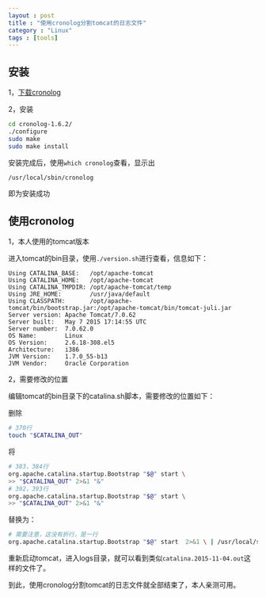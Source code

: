 ```yaml
---
layout : post
title : "使用cronolog分割tomcat的日志文件"
category : "Linux"
tags : [tools]
---
```


## 安装

1，<a target='_blank' href='http://download.csdn.net/detail/xuhf_1988/9233029'>下载cronolog</a>

2，安装

```sh
cd cronolog-1.6.2/
./configure
sudo make
sudo make install
```

安装完成后，使用`which cronolog`查看，显示出

```sh
/usr/local/sbin/cronolog
```

即为安装成功


## 使用cronolog

1，本人使用的tomcat版本

进入tomcat的bin目录，使用`./version.sh`进行查看，信息如下：

```
Using CATALINA_BASE:   /opt/apache-tomcat
Using CATALINA_HOME:   /opt/apache-tomcat
Using CATALINA_TMPDIR: /opt/apache-tomcat/temp
Using JRE_HOME:        /usr/java/default
Using CLASSPATH:       /opt/apache-tomcat/bin/bootstrap.jar:/opt/apache-tomcat/bin/tomcat-juli.jar
Server version: Apache Tomcat/7.0.62
Server built:   May 7 2015 17:14:55 UTC
Server number:  7.0.62.0
OS Name:        Linux
OS Version:     2.6.18-308.el5
Architecture:   i386
JVM Version:    1.7.0_55-b13
JVM Vendor:     Oracle Corporation
```

2，需要修改的位置

编辑tomcat的bin目录下的catalina.sh脚本，需要修改的位置如下：

删除

```sh
# 370行
touch "$CATALINA_OUT"
```

将

```sh
# 383，384行
org.apache.catalina.startup.Bootstrap "$@" start \
>> "$CATALINA_OUT" 2>&1 "&"
# 392，393行
org.apache.catalina.startup.Bootstrap "$@" start \
>> "$CATALINA_OUT" 2>&1 "&"
```
替换为：

```sh
# 需要注意，这没有折行，是一行
org.apache.catalina.startup.Bootstrap "$@" start  2>&1 \ | /usr/local/sbin/cronolog "$CATALINA_BASE"/logs/catalina.%Y-%m-%d.out >> /dev/null &
```

重新启动tomcat，进入logs目录，就可以看到类似`catalina.2015-11-04.out`这样的文件了。

到此，使用cronolog分割tomcat的日志文件就全部结束了，本人亲测可用。
